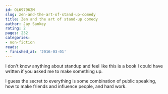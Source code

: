 ```yaml
---
id: OL697962M
slug: zen-and-the-art-of-stand-up-comedy
title: Zen and the art of stand-up comedy
author: Jay Sankey
rating: 2
pages: 232
categories:
- non-fiction
reads:
- finished_at: '2016-03-01'
---
```

I don't know anything about standup and feel like this is a book I could have written if you asked me to make something up.

I guess the secret to everything is some combination of public speaking, how to make friends and influence people, and hard work.

